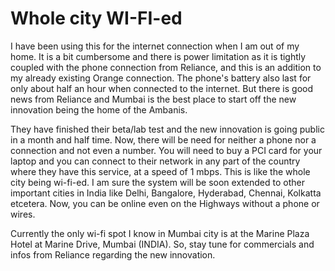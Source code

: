# Whole city WI-FI-ed

I have been using this for the internet connection when I am out of my home. It is a bit cumbersome and there is power limitation as it is tightly coupled with the phone connection from Reliance, and this is an addition to my already existing Orange connection. The phone's battery also last for only about half an hour when connected to the internet. But there is good news from Reliance and Mumbai is the best place to start off the new innovation being the home of the Ambanis.

They have finished their beta/lab test and the new innovation is going public in a month and half time. Now, there will be need for neither a phone nor a connection and not even a number. You will need to buy a PCI card for your laptop and you can connect to their network in any part of the country where they have this service, at a speed of 1 mbps. This is like the whole city being wi-fi-ed. I am sure the system will be soon extended to other important cities in India like Delhi, Bangalore, Hyderabad, Chennai, Kolkatta etcetera. Now, you can be online even on the Highways without a phone or wires.

Currently the only wi-fi spot I know in Mumbai city is at the Marine Plaza Hotel at Marine Drive, Mumbai (INDIA). So, stay tune for commercials and infos from Reliance regarding the new innovation.
